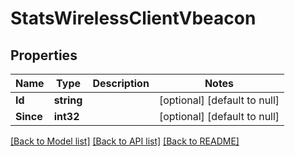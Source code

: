# StatsWirelessClientVbeacon

## Properties
Name | Type | Description | Notes
------------ | ------------- | ------------- | -------------
**Id** | **string** |  | [optional] [default to null]
**Since** | **int32** |  | [optional] [default to null]

[[Back to Model list]](../README.md#documentation-for-models) [[Back to API list]](../README.md#documentation-for-api-endpoints) [[Back to README]](../README.md)

